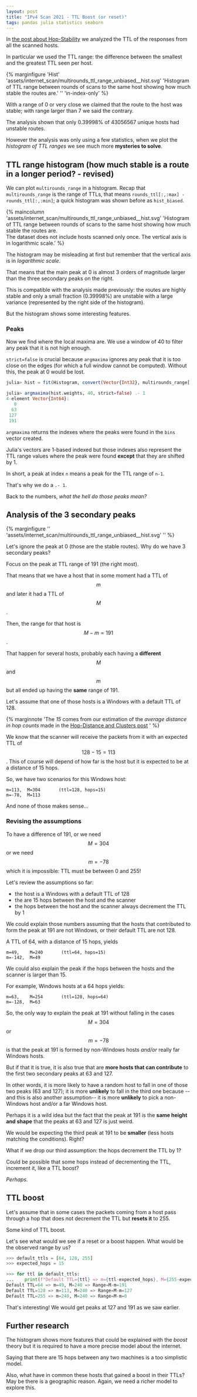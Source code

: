 ```yaml
---
layout: post
title: "IPv4 Scan 2021 - TTL Boost (or reset)"
tags: pandas julia statistics seaborn
---
```


In [the post about Hop-Stability](/articles/2021/10/16/IPv4-Scan-Part-III-Hop-stability.html)
we analyzed the TTL of the responses from all the scanned hosts.

In particular we used the TTL range: the difference between
the smallest and the greatest TTL seen per host.

{% marginfigure 'Hist' 'assets/internet_scan/multirounds_ttl_range_unbiased__hist.svg' 'Histogram of TTL range between rounds of scans to the same host showing how much stable the routes are.' '' 'in-index-only' %}

With a range of 0 or very close we claimed that the route to the host was
stable; with range larger than 7 we said the contrary.

The analysis shown that only 0.39998% of 43056567 unique hosts had
unstable routes.

However the analysis was only using a few statistics, when we plot the
*histogram of TTL ranges* we see much more **mysteries to solve**.<!--more-->


## TTL range histogram (how much stable is a route in a longer period? - revised)

We can plot `multirounds_range` in a histogram. Recap that `multirounds_range`
is the range of TTLs, that means `rounds_ttl[:,:max] - rounds_ttl[:,:min]`; a quick
histogram was shown before as `hist_biased`.

{% maincolumn 'assets/internet_scan/multirounds_ttl_range_unbiased__hist.svg'
'Histogram of TTL range between rounds of scans to the same host showing how much stable the routes are.
<br />
The dataset does not include hosts scanned only once.
The vertical axis is in logarithmic scale.' %}

The histogram may be misleading at first but remember that the vertical
axis is in *logarithmic scale*.

That means that the main peak at 0 is almost 3 orders of magnitude
larger than the three secondary peaks on the right.

This is compatible with the analysis made previously: the routes are
highly stable and only a small fraction (0.39998%) are unstable with
a large variance (represented by the right side of the histogram).

But the histogram shows some interesting features.

### Peaks

Now we find where the local maxima are. We use a window of 40 to filter
any peak that it is not high enough.

`strict=false` is crucial because `argmaxima` ignores any peak that it
is too close on the edges (for which a full window cannot be computed).
Without this, the peak at 0 would be lost.

```julia
julia> hist = fit(Histogram, convert(Vector{Int32}, multirounds_range[:, :range]), nbins=255)

julia> argmaxima(hist.weights, 40, strict=false) .- 1
4-element Vector{Int64}:
   0
  63
 127
 191
```

`argmaxima` returns the indexes where the peaks were found in
the `bins` vector created.

Julia's vectors are 1-based indexed but those indexes also represent the
TTL range values where the peak were found **except** that they are
shifted by 1.

In short, a peak at index `n` means a peak for the TTL range of `n-1`.

That's why we do a `.- 1`.

Back to the numbers, *what the hell do those peaks mean?*

## Analysis of the 3 secondary peaks

{% marginfigure '' 'assets/internet_scan/multirounds_ttl_range_unbiased__hist.svg'
''
%}

Let's ignore the peak at 0 (those are the stable routes). Why do we have
3 secondary peaks?

Focus on the peak at TTL range of 191 (the right most).

That means that we have a host that in
some moment had a TTL of $$m$$ and later it had a TTL of $$M$$.

Then, the range for
that host is $$M-m = 191$$.

That happen for several hosts, probably each having a **different** $$M$$ and
$$m$$ but all ended up having the **same** range of 191.

Let's assume that one of those hosts is a Windows with a default TTL of
128.

{% marginnote
'The *15* comes from our estimation of the *average distance in hop counts*
made in the [Hop-Distance and Clusters post](/articles/2021/11/13/IPv4-Scan-Part-IV-Hop-Distance-and-Clusters.html)
' %}

We know that the scanner will receive the packets from it with an
expected TTL of $$128-15=113$$. This of course will depend of how far is
the host but it is expected to be at a distance of 15 hops.

So, we have two scenarios for this Windows host:

```
m=113,  M=304       (ttl=128, hops=15)
m=-78,  M=113
```

And none of those makes sense...

### Revising the assumptions

To have a difference of 191, or we need $$M=304$$ or we need $$m=-78$$ which it
is impossible: TTL must be between 0 and 255!

Let's review the assumptions so far:

 - the host is a Windows with a default TTL of 128
 - the are 15 hops between the host and the scanner
 - the hops between the host and the scanner always decrement the TTL by 1


We could explain those numbers assuming that the hosts that contributed
to form the peak at 191 are not Windows, or their default TTL are not
128.

A TTL of 64, with a distance of 15 hops, yields

```
m=49,    M=240       (ttl=64, hops=15)
m=-142,  M=49
```

We could also explain the peak if the hops between the hosts  and the
scanner is larger than 15.

For example, Windows hosts at a 64 hops yields:

```
m=63,    M=254       (ttl=128, hops=64)
m=-128,  M=63
```

So, the only way to explain the peak at 191 without falling
in the cases $$M=304$$ or $$m=-78$$ is that the peak
at 191 is formed by non-Windows hosts *and/or* really far Windows hosts.

But if that it is true, it is also true that are **more hosts that can
contribute** to the first two secondary peaks at 63 and 127.

In other words, it is more likely to have a random host to fall in one
of those two peaks (63 and 127); it is more **unlikely** to fall
in the third one because --and this is also another assumption--
it is more **unlikely** to pick a non-Windows host and/or a far Windows host.

Perhaps it is a wild idea but the fact that the peak at 191
is the **same height and shape** that the peaks at 63 and 127
is just weird.

We would be expecting the third peak at 191 to be **smaller** (less hosts
matching the conditions). Right?

What if we drop our third assumption: the hops decrement the TTL
by 1?

Could be possible that some hops instead of decrementing the TTL,
increment it, like a TTL boost?

*Perhaps.*

## TTL boost

Let's assume that in some cases the packets coming from a host pass
through a hop that does not decrement the TTL but **resets it** to 255.

Some kind of TTL boost.

Let's see what would we see if a reset or a boost happen. What would be
the observed range by us?

```python
>>> default_ttls = [64, 128, 255]
>>> expected_hops = 15

>>> for ttl in default_ttls:
...    print(f"Default TTL={ttl} => m={ttl-expected_hops}, M={255-expected_hops} => Range=M-m={255-ttl}")
Default TTL=64 => m=49, M=240 => Range=M-m=191
Default TTL=128 => m=113, M=240 => Range=M-m=127
Default TTL=255 => m=240, M=240 => Range=M-m=0
```

That's interesting! We would get peaks at 127 and 191 as we saw earlier.

## Further research

The histogram shows more features that could be explained with the
*boost* theory but it is required to have a more precise model about the
internet.

Saying that there are 15 hops between any two machines is a too
simplistic model.

Also, what have in common these hosts that gained a boost in their TTLs?
May be there is a geographic reason. Again, we need a richer model to
explore this.
